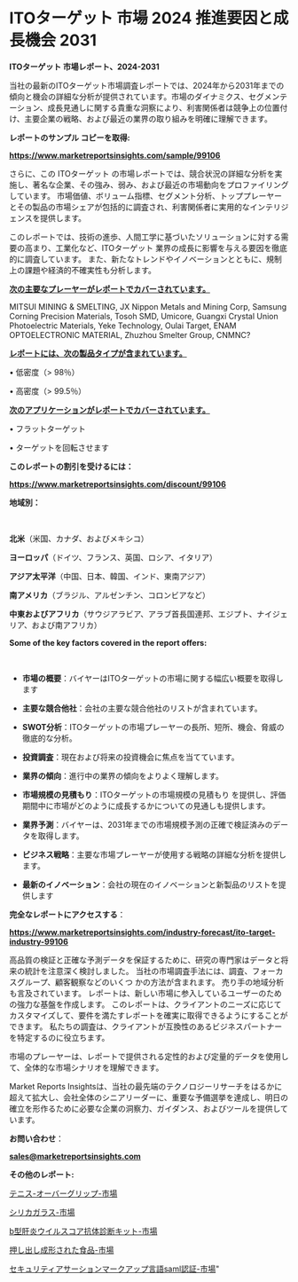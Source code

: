 # ITOターゲット 市場 2024 推進要因と成長機会 2031

<strong>ITOターゲット 市場レポート、2024-2031</strong>

当社の最新のITOターゲット市場調査レポートでは、2024年から2031年までの傾向と機会の詳細な分析が提供されています。市場のダイナミクス、セグメンテーション、成長見通しに関する貴重な洞察により、利害関係者は競争上の位置付け、主要企業の戦略、および最近の業界の取り組みを明確に理解できます。



<strong>レポートのサンプル コピーを取得:</strong> <a href=https://www.marketreportsinsights.com/sample/99106>

<strong><u>https://www.marketreportsinsights.com/sample/99106</u></strong></a>

さらに、この ITOターゲット の市場レポートでは、競合状況の詳細な分析を実施し、著名な企業、その強み、弱み、および最近の市場動向をプロファイリングしています。 市場価値、ボリューム指標、セグメント分析、トッププレーヤーとその製品の市場シェアが包括的に調査され、利害関係者に実用的なインテリジェンスを提供します。

このレポートでは、技術の進歩、人間工学に基づいたソリューションに対する需要の高まり、工業化など、ITOターゲット 業界の成長に影響を与える要因を徹底的に調査しています。 また、新たなトレンドやイノベーションとともに、規制上の課題や経済的不確実性も分析します。



<strong><u>次の主要なプレーヤーがレポートでカバーされています。</u></strong>

MITSUI MINING & SMELTING, JX Nippon Metals and Mining Corp, Samsung Corning Precision Materials, Tosoh SMD, Umicore, Guangxi Crystal Union Photoelectric Materials, Yeke Technology, Oulai Target, ENAM OPTOELECTRONIC MATERIAL, Zhuzhou Smelter Group, CNMNC?



<strong><u><b>レポートには、次の製品タイプが含まれています。</b></u></strong>

• 低密度（> 98％）

• 高密度（> 99.5％）



<strong><u><b>次のアプリケーションがレポートでカバーされています。</b></u></strong>

• フラットターゲット

• ターゲットを回転させます



<strong><b>このレポートの割引を受けるには：</b></strong>

<a href=https://www.marketreportsinsights.com/discount/99106>

<strong><u>https://www.marketreportsinsights.com/discount/99106</u></strong></a>



<strong>地域別：</strong>

<strong> </strong>



<strong>北米</strong>（米国、カナダ、およびメキシコ）



<strong>ヨーロッパ</strong>（ドイツ、フランス、英国、ロシア、イタリア）



<strong>アジア太平洋</strong>（中国、日本、韓国、インド、東南アジア）



<strong>南アメリカ</strong>（ブラジル、アルゼンチン、コロンビアなど）



<strong>中東およびアフリカ</strong>（サウジアラビア、アラブ首長国連邦、エジプト、ナイジェリア、および南アフリカ）



<strong>Some of the key factors covered in the report offers:</strong>

<strong> </strong>
<ul>
  <li>

<strong>市場の概要</strong>：バイヤーはITOターゲットの市場に関する幅広い概要を取得します</li>
  <li>

<strong>主要な競合他社</strong>：会社の主要な競合他社のリストが含まれています。</li>
  <li>

<strong>SWOT分析</strong>：ITOターゲットの市場プレーヤーの長所、短所、機会、脅威の徹底的な分析。</li>
  <li>

<strong>投資調査</strong>：現在および将来の投資機会に焦点を当てています。</li>
  <li>

<strong>業界の傾向</strong>：進行中の業界の傾向をよりよく理解します。</li>
  <li>

<strong>市場規模の見積もり</strong>：ITOターゲットの市場規模の見積もり を提供し、評価期間中に市場がどのように成長するかについての見通しも提供します。</li>
  <li>

<strong>業界予測</strong>：バイヤーは、2031年までの市場規模予測の正確で検証済みのデータを取得します。</li>
  <li>

<strong>ビジネス戦略</strong>：主要な市場プレーヤーが使用する戦略の詳細な分析を提供します。</li>
  <li>

<strong>最新のイノベーション</strong>：会社の現在のイノベーションと新製品のリストを提供します</li>
</ul>


<strong>完全なレポートにアクセスする</strong>：

<a href=https://www.marketreportsinsights.com/industry-forecast/ito-target-industry-99106>

<strong><u>https://www.marketreportsinsights.com/industry-forecast/ito-target-industry-99106</u></strong></a>

高品質の検証と正確な予測データを保証するために、研究の専門家はデータと将来の統計を注意深く検討しました。 当社の市場調査手法には、調査、フォーカスグループ、顧客観察などのいくつ かの方法が含まれます。 売り手の地域分析も言及されています。 レポートは、新しい市場に参入しているユーザーのための強力な基盤を作成します。 このレポートは、クライアントのニーズに応じてカスタマイズして、要件を満たすレポートを確実に取得できるようにすることができます。 私たちの調査は、クライアントが互換性のあるビジネスパートナーを特定するのに役立ちます。

市場のプレーヤーは、レポートで提供される定性的および定量的データを使用して、全体的な市場シナリオを理解できます。

Market Reports Insightsは、当社の最先端のテクノロジーリサーチをはるかに超えて拡大し、会社全体のシニアリーダーに、重要な予備選挙を達成し、明日の確立を形作るために必要な企業の洞察力、ガイダンス、およびツールを提供しています。



<strong><b>お問い合わせ</b></strong>：

<a href=mailto:sales@marketreportsinsights.com>

<strong><u>sales@marketreportsinsights.com</u></strong></a>



<strong>その他のレポート:</strong>

<a href=https://www.linkedin.com/pulse/テニス-オーバーグリップ-市場-2023-競争分析と事業成長-2030-dchxf/>テニス-オーバーグリップ-市場</a>

<a href=https://www.linkedin.com/pulse/シリカガラス-市場-2023-競争分析と事業成長-2030-consumer-connection-collective-360-txzdf/>シリカガラス-市場</a>

<a href=https://www.linkedin.com/pulse/b型肝炎ウイルスコア抗体診断キット-市場-2023-最新の-cagr-および成長分析-2030-pr-news-hub-g4tvf/>b型肝炎ウイルスコア抗体診断キット-市場</a>

<a href=https://www.linkedin.com/pulse/押し出し成形された食品-市場-2023-新興市場-将来の動向と市場需要-az7cf/>押し出し成形された食品-市場</a>

<a href=https://www.linkedin.com/pulse/セキュリティアサーションマークアップ言語saml認証-市場-2023-推進要因と成長機会-as9nf/>セキュリティアサーションマークアップ言語saml認証-市場</a>"
